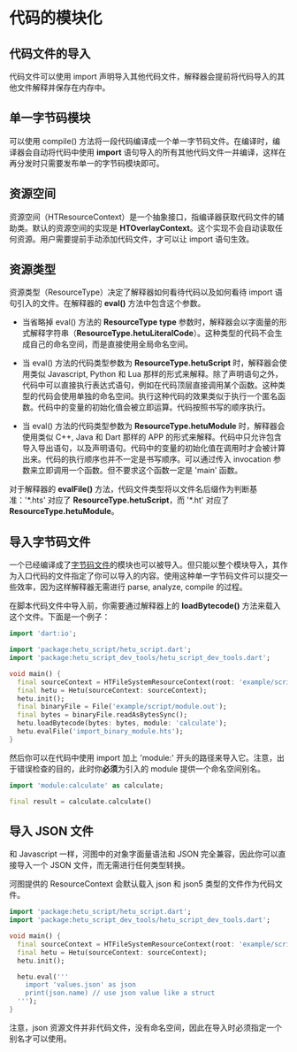 # 代码的模块化

## 代码文件的导入

代码文件可以使用 import 声明导入其他代码文件，解释器会提前将代码导入的其他文件解释并保存在内存中。

## 单一字节码模块

可以使用 compile() 方法将一段代码编译成一个单一字节码文件。在编译时，编译器会自动将代码中使用 **import** 语句导入的所有其他代码文件一并编译，这样在再分发时只需要发布单一的字节码模块即可。

## 资源空间

资源空间（HTResourceContext）是一个抽象接口，指编译器获取代码文件的辅助类。默认的资源空间的实现是 **HTOverlayContext**。这个实现不会自动读取任何资源。用户需要提前手动添加代码文件，才可以让 import 语句生效。

## 资源类型

资源类型（ResourceType）决定了解释器如何看待代码以及如何看待 import 语句引入的文件。在解释器的 **eval()** 方法中包含这个参数。

- 当省略掉 eval() 方法的 **ResourceType type** 参数时，解释器会以字面量的形式解释字符串（**ResourceType.hetuLiteralCode**）。这种类型的代码不会生成自己的命名空间，而是直接使用全局命名空间。

- 当 eval() 方法的代码类型参数为 **ResourceType.hetuScript** 时，解释器会使用类似 Javascript, Python 和 Lua 那样的形式来解释。除了声明语句之外，代码中可以直接执行表达式语句，例如在代码顶层直接调用某个函数。这种类型的代码会使用单独的命名空间。执行这种代码的效果类似于执行一个匿名函数。代码中的变量的初始化值会被立即运算。代码按照书写的顺序执行。

- 当 eval() 方法的代码类型参数为 **ResourceType.hetuModule** 时，解释器会使用类似 C++, Java 和 Dart 那样的 APP 的形式来解释。代码中只允许包含导入导出语句，以及声明语句。代码中的变量的初始化值在调用时才会被计算出来。代码的执行顺序也并不一定是书写顺序。可以通过传入 invocation 参数来立即调用一个函数。但不要求这个函数一定是 'main' 函数。

对于解释器的 **evalFile()** 方法，代码文件类型将以文件名后缀作为判断基准：'\*.hts' 对应了 **ResourceType.hetuScript**，而 '\*.ht' 对应了 **ResourceType.hetuModule**。

## 导入字节码文件

一个已经编译成了[字节码文件](../command_line_tool/readme.md#compile)的模块也可以被导入。但只能以整个模块导入，其作为入口代码的文件指定了你可以导入的内容。使用这种单一字节码文件可以提交一些效率，因为这样解释器无需进行 parse, analyze, compile 的过程。

在脚本代码文件中导入前，你需要通过解释器上的 **loadBytecode()** 方法来载入这个文件。下面是一个例子：

```dart
import 'dart:io';

import 'package:hetu_script/hetu_script.dart';
import 'package:hetu_script_dev_tools/hetu_script_dev_tools.dart';

void main() {
  final sourceContext = HTFileSystemResourceContext(root: 'example/script/');
  final hetu = Hetu(sourceContext: sourceContext);
  hetu.init();
  final binaryFile = File('example/script/module.out');
  final bytes = binaryFile.readAsBytesSync();
  hetu.loadBytecode(bytes: bytes, module: 'calculate');
  hetu.evalFile('import_binary_module.hts');
}
```

然后你可以在代码中使用 import 加上 'module:' 开头的路径来导入它。注意，出于错误检查的目的，此时你**必须**为引入的 module 提供一个命名空间别名。

```dart
import 'module:calculate' as calculate;

final result = calculate.calculate()
```

## 导入 JSON 文件

和 Javascript 一样，河图中的对象字面量语法和 JSON 完全兼容，因此你可以直接导入一个 JSON 文件，而无需进行任何类型转换。

河图提供的 ResourceContext 会默认载入 json 和 json5 类型的文件作为代码文件。

```dart
import 'package:hetu_script/hetu_script.dart';
import 'package:hetu_script_dev_tools/hetu_script_dev_tools.dart';

void main() {
  final sourceContext = HTFileSystemResourceContext(root: 'example/script');
  final hetu = Hetu(sourceContext: sourceContext);
  hetu.init();

  hetu.eval('''
    import 'values.json' as json
    print(json.name) // use json value like a struct
  ''');
}
```

注意，json 资源文件并非代码文件，没有命名空间，因此在导入时必须指定一个别名才可以使用。
